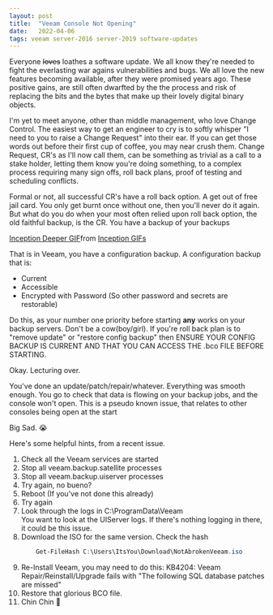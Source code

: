 ```yaml
---
layout: post
title:  "Veeam Console Not Opening"
date:   2022-04-06
tags: veeam server-2016 server-2019 software-updates
---
```


Everyone ~~loves~~ loathes a software update. We all know they're needed to fight the everlasting war agains vulnerabilities and bugs. We all love the new features becoming available, after they were promised years ago. These positive gains, are still often dwarfted by the the process and risk of replacing the bits and the bytes that make up their lovely digital binary objects.

I'm yet to meet anyone, other than middle management, who love Change Control. The easiest way to get an engineer to cry is to softly whisper "I need to you to raise a Change Request" into their ear. If you can get those words out before their first cup of coffee, you may near crush them. Change Request, CR's as I'll now call them, can be something as trivial as a call to a stake holder, letting them know you're doing something, to a complex process requiring many sign offs, roll back plans, proof of testing and scheduling conflicts.

Formal or not, all successful CR's have a roll back option. A get out of free jail card. You only get burnt once without one, then you'll never do it again. But what do you do when your most often relied upon roll back option, the old faithful backup, is the CR. You have a backup of your backups

<centre><div class="tenor-gif-embed" data-postid="16756828" data-share-method="host" data-aspect-ratio="1.77778" data-width="40%"><a href="https://tenor.com/view/inception-deeper-go-deeper-we-need-to-go-deeper-leonardo-di-caprio-gif-16756828">Inception Deeper GIF</a>from <a href="https://tenor.com/search/inception-gifs">Inception GIFs</a></div> <script type="text/javascript" async src="https://tenor.com/embed.js"></script></centre>

That is in Veeam, you have a configuration backup. A configuration backup that is:

- Current
- Accessible
- Encrypted with Password (So other password and secrets are restorable)

Do this, as your number one priority before starting **any** works on your backup servers. Don't be a cow(boy/girl). If you're roll back plan is to "remove update" or "restore config backup" then ENSURE YOUR CONFIG BACKUP IS CURRENT AND THAT YOU CAN ACCESS THE .bco FILE BEFORE STARTING.

Okay. Lecturing over.

You've done an update/patch/repair/whatever. Everything was smooth enough. You go to check that data is flowing on your backup jobs, and the console won't open. This is a pseudo known issue, that relates to other consoles being open at the start

Big Sad. 😭

Here's some helpful hints, from a recent issue.

1. Check all the Veeam services are started
2. Stop all veeam.backup.satellite processes
3. Stop all veeam.backup.uiserver processes
4. Try again, no bueno?
5. Reboot (If you've not done this already)
6. Try again
7. Look through the logs in C:\ProgramData\Veeam\
    You want to look at the UIServer logs. If there's nothing logging in there, it could be this issue.
8. Download the ISO for the same version. Check the hash
    ~~~~~powershell
        Get-FileHash C:\Users\ItsYou\Download\NotAbrokenVeeam.iso
    ~~~~~~
9. Re-Install Veeam, you may need to do this: KB4204: Veeam Repair/Reinstall/Upgrade fails with "The following SQL database patches are missed"
10. Restore that glorious BCO file.
11. Chin Chin 🍻
